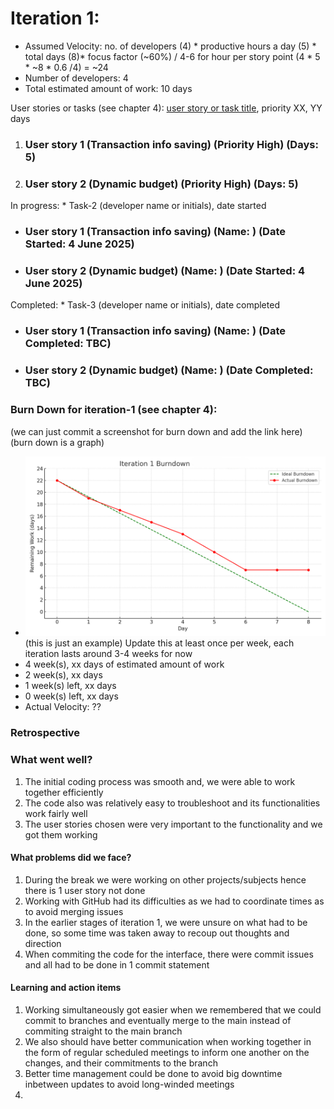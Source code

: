 # Iteration 1:

* Assumed Velocity: no. of developers (4) * productive hours a day (5) * total days (8)* focus factor (~60%) / 4-6 for hour per story point
  (4 * 5 * ~8 * 0.6 /4) = ~24
* Number of developers: 4
* Total estimated amount of work: 10 days

User stories or tasks (see chapter 4): [user story or task title](./user_stories/user_story_01_title.md), priority XX, YY days 
1. ### User story 1 (Transaction info saving) (Priority High) (Days: 5)
2. ### User story 2 (Dynamic budget) (Priority High) (Days: 5)


In progress: * Task-2 (developer name or initials), date started
* ### User story 1 (Transaction info saving) (Name: ) (Date Started: 4 June 2025)
* ### User story 2 (Dynamic budget) (Name: ) (Date Started: 4 June 2025)


Completed: * Task-3 (developer name or initials), date completed
* ### User story 1 (Transaction info saving) (Name: ) (Date Completed: TBC)
* ### User story 2 (Dynamic budget) (Name: ) (Date Completed: TBC)


### Burn Down for iteration-1 (see chapter 4):
(we can just commit a screenshot for burn down and add the link here) (burn down is a graph)
* ![Example](burn_down_graphs/iteration1_burndown_chart.png) (this is just an example)
Update this at least once per week, each iteration lasts around 3-4 weeks for now 
* 4 week(s), xx days of estimated amount of work 
* 2 week(s), xx days
* 1 week(s) left, xx days
* 0 week(s) left, xx days
* Actual Velocity: ?? 

### Retrospective

### What went well? 

1. The initial coding process was smooth and, we were able to work together efficiently
2. The code also was relatively easy to troubleshoot and its functionalities work fairly well
3. The user stories chosen were very important to the functionality and we got them working

#### What problems did we face?

1. During the break we were working on other projects/subjects hence there is 1 user story not done
2. Working with GitHub had its difficulties as we had to coordinate times as to avoid merging issues
3. In the earlier stages of iteration 1, we were unsure on what had to be done, so some time was taken away to recoup out thoughts and direction
4. When commiting the code for the interface, there were commit issues and all had to be done in 1 commit statement

#### Learning and action items 

1. Working simultaneously got easier when we remembered that we could commit to branches and eventually merge to the main instead of commiting straight to the main branch 
2. We also should have better communication when working together in the form of regular scheduled meetings to inform one another on the changes, and their commitments to the branch
3. Better time management could be done to avoid big downtime inbetween updates to avoid long-winded meetings
4. 
